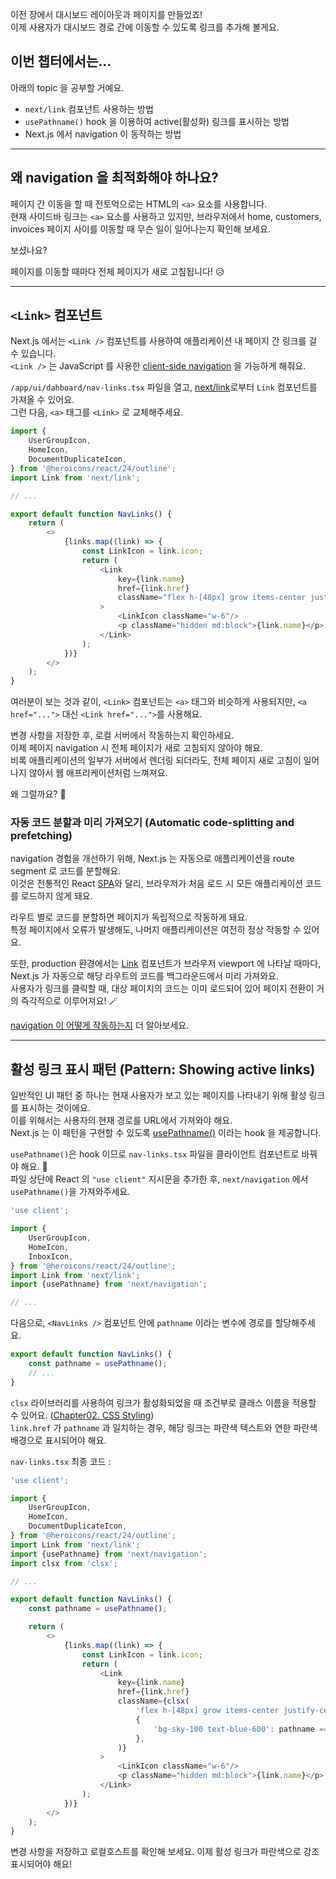 이전 장에서 대시보드 레이아웃과 페이지를 만들었죠! <br />
이제 사용자가 대시보드 경로 간에 이동할 수 있도록 링크를 추가해 볼게요.

## 이번 챕터에서는...

아래의 topic 을 공부할 거예요.

- `next/link` 컴포넌트 사용하는 방법
- `usePathname()` hook 을 이용하여 active(활성화) 링크를 표시하는 방법
- Next.js 에서 navigation 이 동작하는 방법

<hr />

## 왜 navigation 을 최적화해야 하나요?

페이지 간 이동을 할 때 전토억으로는 HTML의 `<a>` 요소를 사용합니다. <br />
현재 사이드바 링크는 `<a>` 요소를 사용하고 있지만, 브라우저에서 home, customers, invoices 페이지 사이를 이동할 때 무슨 일이 일어나는지 확인해 보세요.

보셨나요?

페이지를 이동할 때마다 전체 페이지가 새로 고침됩니다! 😥

<hr/>

## `<Link>` 컴포넌트

Next.js 에서는 `<Link />` 컴포넌트를 사용하여 애플리케이션 내 페이지 간 링크를 걸 수 있습니다. <br />
`<Link />` 는 JavaScript 를
사용한 [client-side navigation](https://nextjs.org/docs/app/building-your-application/routing/linking-and-navigating#how-routing-and-navigation-works)
을 가능하게 해줘요.

`/app/ui/dahboard/nav-links.tsx` 파일을 열고, [next/link](https://nextjs.org/docs/app/api-reference/components/link)로부터
`Link` 컴포넌트를 가져올 수 있어요. <br />
그런 다음, `<a>` 태그를 `<Link>` 로 교체해주세요.

```javascript
import {
    UserGroupIcon,
    HomeIcon,
    DocumentDuplicateIcon,
} from '@heroicons/react/24/outline';
import Link from 'next/link';

// ...

export default function NavLinks() {
    return (
        <>
            {links.map((link) => {
                const LinkIcon = link.icon;
                return (
                    <Link
                        key={link.name}
                        href={link.href}
                        className="flex h-[48px] grow items-center justify-center gap-2 rounded-md bg-gray-50 p-3 text-sm font-medium hover:bg-sky-100 hover:text-blue-600 md:flex-none md:justify-start md:p-2 md:px-3"
                    >
                        <LinkIcon className="w-6"/>
                        <p className="hidden md:block">{link.name}</p>
                    </Link>
                );
            })}
        </>
    );
}
```

여러분이 보는 것과 같이, `<Link>` 컴포넌트는 `<a>` 태그와 비슷하게 사용되지만, `<a href="...">` 대신 `<Link href="...">`를 사용해요.

변경 사항을 저장한 후, 로컬 서버에서 작동하는지 확인하세요. <br />
이제 페이지 navigation 시 전체 페이지가 새로 고침되지 않아야 해요. <br/>
비록 애플리케이션의 일부가 서버에서 렌더링 되더라도, 전체 페이지 새로 고침이 일어나지 않아서 웹 애프리케이션처럼 느껴져요. <br/>

왜 그럴까요? 🤔

### 자동 코드 분할과 미리 가져오기 (Automatic code-splitting and prefetching)

navigation 경험을 개선하기 위해, Next.js 는 자동으로 애플리케이션을 route segment 로 코드를 분할해요. <br/>
이것은 전통적인 React [SPA](https://developer.mozilla.org/en-US/docs/Glossary/SPA)와 달리, 브라우저가 처음 로드 시 모든 애플리케이션 코드를 로드하지 않게 돼요.

라우트 별로 코드를 분할하면 페이지가 독립적으로 작동하게 돼요. <br/>
특정 페이지에서 오류가 발생해도, 나머지 애플리케이션은 여전히 정상 작동할 수 있어요.

또한, production 환경에서는 [Link](https://nextjs.org/docs/pages/api-reference/components/link) 컴포넌트가 브라우저 viewport 에 나타날 때마다,
Next.js 가 자동으로 해당 라우트의 코드를 백그라운드에서 미리 가져와요. <br/>
사용자가 링크를 클릭할 때, 대상 페이지의 코드는 이미 로드되어 있어 페이지 전환이 거의 즉각적으로 이루어져요! 🪄

[navigation 이 어떻게 작동하는지](https://nextjs.org/docs/app/building-your-application/routing/linking-and-navigating#how-routing-and-navigation-works)
더 알아보세요.

<hr />

## 활성 링크 표시 패턴 (Pattern: Showing active links)

일반적인 UI 패턴 중 하나는 현재 사용자가 보고 있는 페이지를 나타내기 위해 활성 링크를 표시하는 것이에요. <br/>
이를 위해서는 사용자의 현재 경로를 URL에서 가져와야 해요. <br/>
Next.js 는 이 패턴을 구현할 수 있도록 [usePathname()](https://nextjs.org/docs/app/api-reference/functions/use-pathname) 이라는 hook 을
제공합니다.

`usePathname()`은 hook 이므로 `nav-links.tsx` 파일을 클라이언트 컴포넌트로 바꿔야 해요. 🌟 <br/>
파일 상단에 React 의 `"use client"` 지시문을 추가한 후, `next/navigation` 에서 `usePathname()`을 가져와주세요.

```javascript
'use client';

import {
    UserGroupIcon,
    HomeIcon,
    InboxIcon,
} from '@heroicons/react/24/outline';
import Link from 'next/link';
import {usePathname} from 'next/navigation';

// ...
```

다음으로, `<NavLinks />` 컴포넌트 안에 `pathname` 이라는 변수에 경로를 할당해주세요.

```javascript
export default function NavLinks() {
    const pathname = usePathname();
    // ...
}
```

`clsx` 라이브러리를 사용하여 링크가 활성화되었을 때 조건부로 클래스 이름을 적용할 수
있어요. ([Chapter02. CSS Styling](https://nextjs.org/learn/dashboard-app/css-styling)) <br/>
`link.href` 가 `pathname` 과 일치하는 경우, 해당 링크는 파란색 텍스트와 연한 파란색 배경으로 표시되어야 해요.

`nav-links.tsx` 최종 코드 :

```javascript
'use client';

import {
    UserGroupIcon,
    HomeIcon,
    DocumentDuplicateIcon,
} from '@heroicons/react/24/outline';
import Link from 'next/link';
import {usePathname} from 'next/navigation';
import clsx from 'clsx';

// ...

export default function NavLinks() {
    const pathname = usePathname();

    return (
        <>
            {links.map((link) => {
                const LinkIcon = link.icon;
                return (
                    <Link
                        key={link.name}
                        href={link.href}
                        className={clsx(
                            'flex h-[48px] grow items-center justify-center gap-2 rounded-md bg-gray-50 p-3 text-sm font-medium hover:bg-sky-100 hover:text-blue-600 md:flex-none md:justify-start md:p-2 md:px-3',
                            {
                                'bg-sky-100 text-blue-600': pathname === link.href,
                            },
                        )}
                    >
                        <LinkIcon className="w-6"/>
                        <p className="hidden md:block">{link.name}</p>
                    </Link>
                );
            })}
        </>
    );
}
```

변경 사항을 저장하고 로컬호스트를 확인해 보세요. 이제 활성 링크가 파란색으로 강조 표시되어야 해요!


